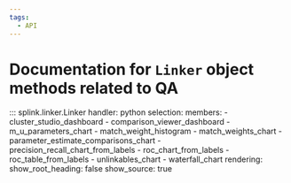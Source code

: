 ```yaml
---
tags:
  - API
---
```

# Documentation for `Linker` object methods related to QA


::: splink.linker.Linker
    handler: python
    selection:
      members:
        - cluster_studio_dashboard
        - comparison_viewer_dashboard
        - m_u_parameters_chart
        - match_weight_histogram
        - match_weights_chart
        - parameter_estimate_comparisons_chart
        - precision_recall_chart_from_labels
        - roc_chart_from_labels
        - roc_table_from_labels
        - unlinkables_chart
        - waterfall_chart
    rendering:
      show_root_heading: false
      show_source: true
